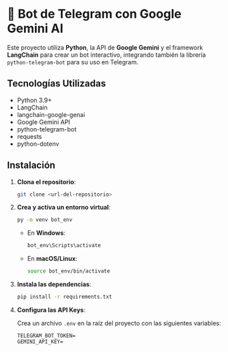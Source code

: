 # 🤖 Bot de Telegram con Google Gemini AI

Este proyecto utiliza **Python**, la API de **Google Gemini** y el framework **LangChain** para crear un bot interactivo, integrando también la librería `python-telegram-bot` para su uso en Telegram.

## Tecnologías Utilizadas

- Python 3.9+
- LangChain
- langchain-google-genai
- Google Gemini API
- python-telegram-bot
- requests
- python-dotenv

## Instalación

1. **Clona el repositorio**:
   ```bash
   git clone <url-del-repositorio>
   ```

2. **Crea y activa un entorno virtual**:
   ```bash
   py -m venv bot_env
   ```

   - En **Windows**:
     ```bash
     bot_env\Scripts\activate
     ```
   
   - En **macOS/Linux**:
     ```bash
     source bot_env/bin/activate
     ```

3. **Instala las dependencias**:
   ```bash
   pip install -r requirements.txt
   ```

4. **Configura las API Keys**:
   
   Crea un archivo `.env` en la raíz del proyecto con las siguientes variables:
   ```env
   TELEGRAM_BOT_TOKEN=
   GEMINI_API_KEY=
   ```
